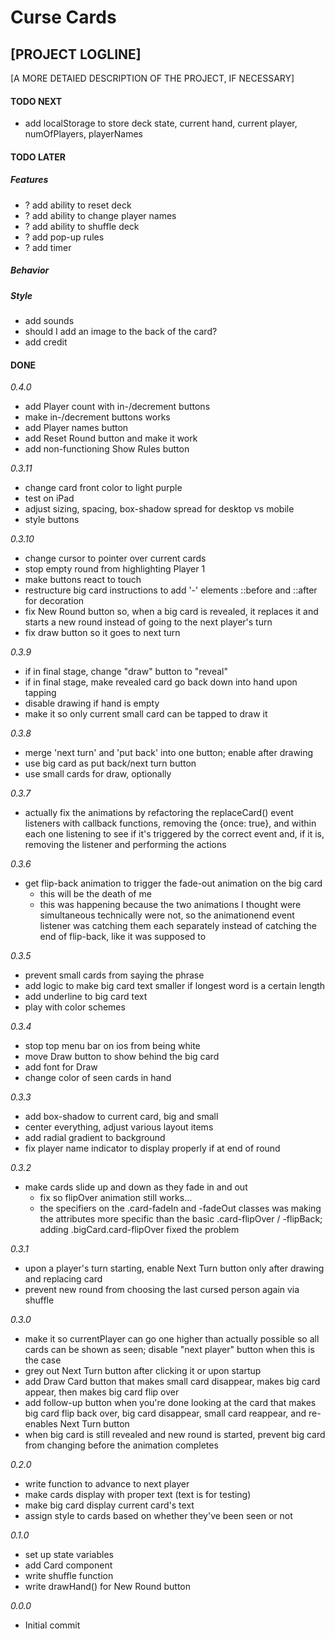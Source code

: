 # Curse Cards

## [PROJECT LOGLINE]

[A MORE DETAIED DESCRIPTION OF THE PROJECT, IF NECESSARY]

#### TODO NEXT

- add localStorage to store deck state, current hand, current player, numOfPlayers, playerNames

#### TODO LATER

##### Features

- ? add ability to reset deck
- ? add ability to change player names
- ? add ability to shuffle deck
- ? add pop-up rules
- ? add timer

##### Behavior

##### Style

- add sounds
- should I add an image to the back of the card?
- add credit

#### DONE

_0.4.0_

- add Player count with in-/decrement buttons
- make in-/decrement buttons works
- add Player names button
- add Reset Round button and make it work
- add non-functioning Show Rules button

_0.3.11_

- change card front color to light purple
- test on iPad
- adjust sizing, spacing, box-shadow spread for desktop vs mobile
- style buttons

_0.3.10_

- change cursor to pointer over current cards
- stop empty round from highlighting Player 1
- make buttons react to touch
- restructure big card instructions to add '-' elements ::before and ::after for decoration
- fix New Round button so, when a big card is revealed, it replaces it and starts a new round instead of going to the next player's turn
- fix draw button so it goes to next turn

_0.3.9_

- if in final stage, change "draw" button to "reveal"
- if in final stage, make revealed card go back down into hand upon tapping
- disable drawing if hand is empty
- make it so only current small card can be tapped to draw it

_0.3.8_

- merge 'next turn' and 'put back' into one button; enable after drawing
- use big card as put back/next turn button
- use small cards for draw, optionally

_0.3.7_

- actually fix the animations by refactoring the replaceCard() event listeners with callback functions, removing the {once: true}, and within each one listening to see if it's triggered by the correct event and, if it is, removing the listener and performing the actions

_0.3.6_

- get flip-back animation to trigger the fade-out animation on the big card
  - this will be the death of me
  - this was happening because the two animations I thought were simultaneous technically were not, so the animationend event listener was catching them each separately instead of catching the end of flip-back, like it was supposed to

_0.3.5_

- prevent small cards from saying the phrase
- add logic to make big card text smaller if longest word is a certain length
- add underline to big card text
- play with color schemes

_0.3.4_

- stop top menu bar on ios from being white
- move Draw button to show behind the big card
- add font for Draw
- change color of seen cards in hand

_0.3.3_

- add box-shadow to current card, big and small
- center everything, adjust various layout items
- add radial gradient to background
- fix player name indicator to display properly if at end of round

_0.3.2_

- make cards slide up and down as they fade in and out
  - fix so flipOver animation still works...
  - the specifiers on the .card-fadeIn and -fadeOut classes was making the attributes more specific than the basic .card-flipOver / -flipBack; adding .bigCard.card-flipOver fixed the problem

_0.3.1_

- upon a player's turn starting, enable Next Turn button only after drawing and replacing card
- prevent new round from choosing the last cursed person again via shuffle

_0.3.0_

- make it so currentPlayer can go one higher than actually possible so all cards can be shown as seen; disable "next player" button when this is the case
- grey out Next Turn button after clicking it or upon startup
- add Draw Card button that makes small card disappear, makes big card appear, then makes big card flip over
- add follow-up button when you're done looking at the card that makes big card flip back over, big card disappear, small card reappear, and re-enables Next Turn button
- when big card is still revealed and new round is started, prevent big card from changing before the animation completes

_0.2.0_

- write function to advance to next player
- make cards display with proper text (text is for testing)
- make big card display current card's text
- assign style to cards based on whether they've been seen or not

_0.1.0_

- set up state variables
- add Card component
- write shuffle function
- write drawHand() for New Round button

_0.0.0_

- Initial commit
